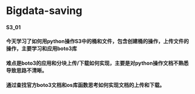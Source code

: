 # Bigdata-saving
#### S3_01
#### 今天学习了如何用python操作S3中的桶和文件，包含创建桶的操作，上传文件的操作，主要学习和应用boto3库
#### 难点是boto3的应用和分块上传/下载如何实现，主要是对python操作文档不熟悉导致思路不清晰。
#### 通过查找官方boto3文档和os库函数思考如何实现文档的上传和下载。

